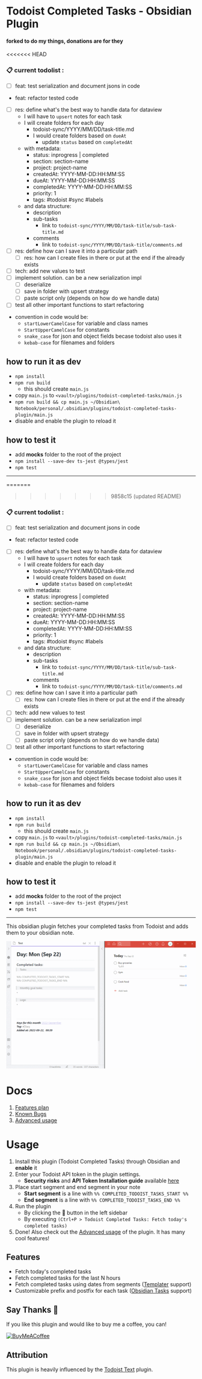 # Todoist Completed Tasks - Obsidian Plugin
#### forked to do my things, donations are for they
<<<<<<< HEAD

### 📋 current todolist :
- [ ] feat: test serialization and document jsons in code
- feat: refactor tested code
- [ ] res: define what's the best way to handle data for dataview
    - I will have to `upsert` notes for each task
    - I will create folders for each day
        - todoist-sync/YYYY/MM/DD/task-title.md
        - I would create folders based on `dueAt`
            - update `status` based on `completedAt`
    - with metadata:
        - status: inprogress | completed
        - section: section-name
        - project: project-name
        - createdAt: YYYY-MM-DD:HH:MM:SS
        - dueAt: YYYY-MM-DD:HH:MM:SS
        - completedAt: YYYY-MM-DD:HH:MM:SS
        - priority: 1
        - tags: #todoist #sync #labels
    - and data structure:
        - description
        - sub-tasks
            - link to `todoist-sync/YYYY/MM/DD/task-title/sub-task-title.md`
        - comments
            - link to `todoist-sync/YYYY/MM/DD/task-title/comments.md`
- [ ] res: define how can I save it into a particular path
    - [ ] res: how can I create files in there or put at the end if the already exists
- [ ] tech: add new values to test
- [ ] implement solution. can be a new serialization impl
    - [ ] deserialize
    - [ ] save in folder with upsert strategy
    - [ ] paste script only (depends on how do we handle data) 
- [ ] test all other important functions to start refactoring
- convention in code would be: 
    - `startLowerCamelCase` for variable and class names
    - `StartUpperCamelCase` for constants
    - `snake_case` for json and object fields becase todoist also uses it
    - `kebab-case` for filenames and folders

## how to run it as dev
-  `npm install`
-  `npm run build`
    - this should create `main.js` 
- copy `main.js` to `<vault>/plugins/todoist-completed-tasks/main.js`
- `npm run build && cp main.js ~/Obsidian\ Notebook/personal/.obsidian/plugins/todoist-completed-tasks-plugin/main.js`
- disable and enable the plugin to reload it

## how to test it
- add __mocks__ folder to the root of the project
- `npm install --save-dev ts-jest @types/jest`
- `npm test`

---
=======
>>>>>>> 9858c15 (updated README)

### 📋 current todolist :
- [ ] feat: test serialization and document jsons in code
- feat: refactor tested code
- [ ] res: define what's the best way to handle data for dataview
    - I will have to `upsert` notes for each task
    - I will create folders for each day
        - todoist-sync/YYYY/MM/DD/task-title.md
        - I would create folders based on `dueAt`
            - update `status` based on `completedAt`
    - with metadata:
        - status: inprogress | completed
        - section: section-name
        - project: project-name
        - createdAt: YYYY-MM-DD:HH:MM:SS
        - dueAt: YYYY-MM-DD:HH:MM:SS
        - completedAt: YYYY-MM-DD:HH:MM:SS
        - priority: 1
        - tags: #todoist #sync #labels
    - and data structure:
        - description
        - sub-tasks
            - link to `todoist-sync/YYYY/MM/DD/task-title/sub-task-title.md`
        - comments
            - link to `todoist-sync/YYYY/MM/DD/task-title/comments.md`
- [ ] res: define how can I save it into a particular path
    - [ ] res: how can I create files in there or put at the end if the already exists
- [ ] tech: add new values to test
- [ ] implement solution. can be a new serialization impl
    - [ ] deserialize
    - [ ] save in folder with upsert strategy
    - [ ] paste script only (depends on how do we handle data) 
- [ ] test all other important functions to start refactoring
- convention in code would be: 
    - `startLowerCamelCase` for variable and class names
    - `StartUpperCamelCase` for constants
    - `snake_case` for json and object fields becase todoist also uses it
    - `kebab-case` for filenames and folders

## how to run it as dev
-  `npm install`
-  `npm run build`
    - this should create `main.js` 
- copy `main.js` to `<vault>/plugins/todoist-completed-tasks/main.js`
- `npm run build && cp main.js ~/Obsidian\ Notebook/personal/.obsidian/plugins/todoist-completed-tasks-plugin/main.js`
- disable and enable the plugin to reload it

## how to test it
- add __mocks__ folder to the root of the project
- `npm install --save-dev ts-jest @types/jest`
- `npm test`

---

This obsidian plugin fetches your completed tasks from Todoist and adds them to your obsidian note.

![demo](https://raw.githubusercontent.com/Ledaryy/obsidian-todoist-completed-tasks/master/static/gif/plugin_preview_v1.2.0.gif)

# Docs

1. [Features plan](https://github.com/Ledaryy/obsidian-todoist-completed-tasks/blob/master/docs/FEATURES.md)
2. [Known Bugs](https://github.com/Ledaryy/obsidian-todoist-completed-tasks/blob/master/docs/KNOWN_BUGS.md)
3. [Advanced usage](https://github.com/Ledaryy/obsidian-todoist-completed-tasks/blob/master/docs/ADVANCED.md)

# Usage

1. Install this plugin (Todoist Completed Tasks) through Obsidian and **enable** it
2. Enter your Todoist API token in the plugin settings.
    - **Security risks** and **API Token Installation guide** available [here](https://github.com/Ledaryy/obsidian-todoist-completed-tasks/blob/master/docs/API_KEY_INSTALLATION.md)
3. Place start segment and end segment in your note
    - **Start segment** is a line with `%% COMPLETED_TODOIST_TASKS_START %%`
    - **End segment** is a line with `%% COMPLETED_TODOIST_TASKS_END %%`
4. Run the plugin
    - By clicking the 🔄 button in the left sidebar
    - By executing `(Ctrl+P > Todoist Completed Tasks: Fetch today's completed tasks)`
5. Done! Also check out the [Advanced usage](https://github.com/Ledaryy/obsidian-todoist-completed-tasks/blob/master/docs/ADVANCED.md) of the plugin. It has many cool features!

## Features

-   Fetch today's completed tasks
-   Fetch completed tasks for the last N hours
-   Fetch completed tasks using dates from segments ([Templater](https://github.com/SilentVoid13/Templater) support)
-   Customizable prefix and postfix for each task ([Obsidian Tasks](https://github.com/obsidian-tasks-group/obsidian-tasks) support)

## Say Thanks 🙏

If you like this plugin and would like to buy me a coffee, you can!

[<img src="https://cdn.buymeacoffee.com/buttons/v2/default-violet.png" alt="BuyMeACoffee" width="100">](https://www.buymeacoffee.com/ledaryy)

## Attribution

This plugin is heavily influenced by the [Todoist Text](https://github.com/wesmoncrief/obsidian-todoist-text) plugin.
